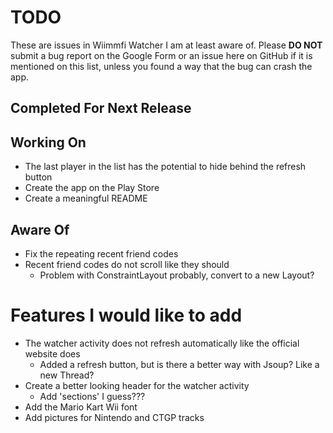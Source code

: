 # TODO
These are issues in Wiimmfi Watcher I am at least aware of. Please **DO NOT** submit a bug report on the Google Form or an issue here on GitHub if it is mentioned on this list, unless you found a way that the bug can crash the app.

## Completed For Next Release

## Working On
* The last player in the list has the potential to hide behind the refresh button
* Create the app on the Play Store
* Create a meaningful README

## Aware Of
* Fix the repeating recent friend codes
* Recent friend codes do not scroll like they should
    * Problem with ConstraintLayout probably, convert to a new Layout?

# Features I would like to add
* The watcher activity does not refresh automatically like the official website does
    * Added a refresh button, but is there a better way with Jsoup? Like a new Thread?
* Create a better looking header for the watcher activity
    * Add 'sections' I guess???
* Add the Mario Kart Wii font
* Add pictures for Nintendo and CTGP tracks


